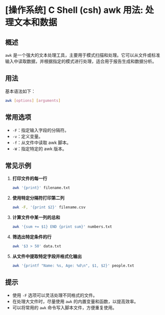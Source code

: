 # [操作系统] C Shell (csh) awk 用法: 处理文本和数据

## 概述
`awk` 是一个强大的文本处理工具，主要用于模式扫描和处理。它可以从文件或标准输入中读取数据，并根据指定的模式进行处理，适合用于报告生成和数据分析。

## 用法
基本语法如下：
```bash
awk [options] [arguments]
```

## 常用选项
- `-F`：指定输入字段的分隔符。
- `-v`：定义变量。
- `-f`：从文件中读取 awk 脚本。
- `-W`：指定特定的 awk 版本。

## 常见示例
1. **打印文件的每一行**
   ```bash
   awk '{print}' filename.txt
   ```

2. **使用特定分隔符打印第二列**
   ```bash
   awk -F, '{print $2}' filename.csv
   ```

3. **计算文件中某一列的总和**
   ```bash
   awk '{sum += $1} END {print sum}' numbers.txt
   ```

4. **筛选出特定条件的行**
   ```bash
   awk '$3 > 50' data.txt
   ```

5. **从文件中提取特定字段并格式化输出**
   ```bash
   awk '{printf "Name: %s, Age: %d\n", $1, $2}' people.txt
   ```

## 提示
- 使用 `-F` 选项可以灵活处理不同格式的文件。
- 在处理大文件时，尽量使用 `awk` 的内置变量和函数，以提高效率。
- 可以将常用的 `awk` 命令写入脚本文件，方便重复使用。